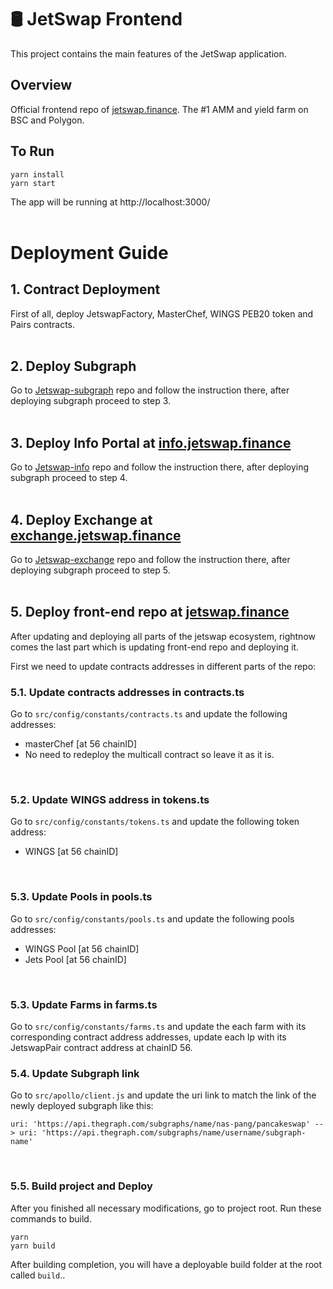 # 🛢 JetSwap Frontend

This project contains the main features of the JetSwap application.


## Overview

Official frontend repo of [jetswap.finance](https://jetswap.finance). The #1 AMM and yield farm on BSC and Polygon.


## To Run

```
yarn install
yarn start
```

The app will be running at http://localhost:3000/
<br/><br/>

# Deployment Guide


## 1. Contract Deployment

First of all, deploy JetswapFactory, MasterChef, WINGS PEB20 token and Pairs contracts.
<br/><br/>


## 2. Deploy Subgraph

Go to [Jetswap-subgraph](https://github.com/Smart-Cookie-Group/jetswap-subgraph) repo and follow the instruction there, after deploying subgraph proceed to step 3.
<br/><br/>

## 3. Deploy Info Portal at [info.jetswap.finance](https://info.jetswap.finance)

Go to [Jetswap-info](https://github.com/Smart-Cookie-Group/jetswap-info) repo and follow the instruction there, after deploying subgraph proceed to step 4.
<br/><br/>

## 4. Deploy Exchange at [exchange.jetswap.finance](http://exchange.jetswap.finance/)

Go to [Jetswap-exchange](https://github.com/Smart-Cookie-Group/jetswap-exchange) repo and follow the instruction there, after deploying subgraph proceed to step 5.
<br/><br/>

## 5. Deploy front-end repo at [jetswap.finance](https://jetswap.finance)
After updating and deploying all parts of the jetswap ecosystem, rightnow comes the last part which is updating front-end repo and deploying it.

First we need to update contracts addresses in different parts of the repo:
<br/>

### 5.1. Update contracts addresses in contracts.ts
Go to ``` src/config/constants/contracts.ts ``` and update the following addresses:
- masterChef [at 56 chainID]
- No need to redeploy the multicall contract so leave it as it is.
<br/>

### 5.2. Update WINGS address in tokens.ts
Go to ``` src/config/constants/tokens.ts ``` and update the following token address:
- WINGS [at 56 chainID]
<br/>

### 5.3. Update Pools in pools.ts
Go to ``` src/config/constants/pools.ts ``` and update the following pools addresses:
- WINGS Pool [at 56 chainID]
- Jets Pool [at 56 chainID]
<br/>

### 5.3. Update Farms in farms.ts
Go to ``` src/config/constants/farms.ts ``` and update the each farm with its corresponding contract address addresses, update each lp with its JetswapPair contract address at chainID 56.
<br/>

### 5.4. Update Subgraph link
Go to ``` src/apollo/client.js ``` and update the uri link to match the link of the newly deployed subgraph like this:
```
uri: 'https://api.thegraph.com/subgraphs/name/nas-pang/pancakeswap' --> uri: 'https://api.thegraph.com/subgraphs/name/username/subgraph-name'
```
<br/>

### 5.5. Build project and Deploy
After you finished all necessary modifications, go to project root. Run these commands to build.
``` 
yarn 
yarn build
```

After building completion, you will have a deployable build folder at the root called ``` build ```..
<br/>






